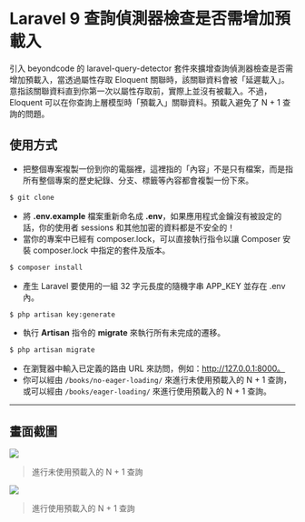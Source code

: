 # Laravel 9 查詢偵測器檢查是否需增加預載入

引入 beyondcode 的 laravel-query-detector 套件來擴增查詢偵測器檢查是否需增加預載入，當透過屬性存取 Eloquent 關聯時，該關聯資料會被「延遲載入」。意指該關聯資料直到你第一次以屬性存取前，實際上並沒有被載入。不過，Eloquent 可以在你查詢上層模型時「預載入」關聯資料。預載入避免了 N + 1 查詢的問題。

## 使用方式
- 把整個專案複製一份到你的電腦裡，這裡指的「內容」不是只有檔案，而是指所有整個專案的歷史紀錄、分支、標籤等內容都會複製一份下來。
```sh
$ git clone
```
- 將 __.env.example__ 檔案重新命名成 __.env__，如果應用程式金鑰沒有被設定的話，你的使用者 sessions 和其他加密的資料都是不安全的！
- 當你的專案中已經有 composer.lock，可以直接執行指令以讓 Composer 安裝 composer.lock 中指定的套件及版本。
```sh
$ composer install
```
- 產生 Laravel 要使用的一組 32 字元長度的隨機字串 APP_KEY 並存在 .env 內。
```sh
$ php artisan key:generate
```
- 執行 __Artisan__ 指令的 __migrate__ 來執行所有未完成的遷移。
```sh
$ php artisan migrate
```
- 在瀏覽器中輸入已定義的路由 URL 來訪問，例如：http://127.0.0.1:8000。
- 你可以經由 `/books/no-eager-loading/` 來進行未使用預載入的 N + 1 查詢，或可以經由 `/books/eager-loading/` 來進行使用預載入的 N + 1 查詢。

----

## 畫面截圖
![](https://i.imgur.com/lil9M9s.png)
> 進行未使用預載入的 N + 1 查詢

![](https://i.imgur.com/7hzKhG9.png)
> 進行使用預載入的 N + 1 查詢
